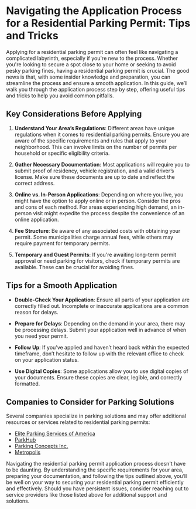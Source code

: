 # Navigating the Application Process for a Residential Parking Permit: Tips and Tricks

Applying for a residential parking permit can often feel like navigating a complicated labyrinth, especially if you're new to the process. Whether you're looking to secure a spot close to your home or seeking to avoid pesky parking fines, having a residential parking permit is crucial. The good news is that, with some insider knowledge and preparation, you can streamline the process and ensure a smooth application. In this guide, we’ll walk you through the application process step by step, offering useful tips and tricks to help you avoid common pitfalls.

## Key Considerations Before Applying

1. **Understand Your Area’s Regulations**: Different areas have unique regulations when it comes to residential parking permits. Ensure you are aware of the specific requirements and rules that apply to your neighborhood. This can involve limits on the number of permits per household or specific eligibility criteria.

2. **Gather Necessary Documentation**: Most applications will require you to submit proof of residency, vehicle registration, and a valid driver’s license. Make sure these documents are up to date and reflect the correct address.

3. **Online vs. In-Person Applications**: Depending on where you live, you might have the option to apply online or in person. Consider the pros and cons of each method. For areas experiencing high demand, an in-person visit might expedite the process despite the convenience of an online application.

4. **Fee Structure**: Be aware of any associated costs with obtaining your permit. Some municipalities charge annual fees, while others may require payment for temporary permits.

5. **Temporary and Guest Permits**: If you're awaiting long-term permit approval or need parking for visitors, check if temporary permits are available. These can be crucial for avoiding fines.

## Tips for a Smooth Application

- **Double-Check Your Application**: Ensure all parts of your application are correctly filled out. Incomplete or inaccurate applications are a common reason for delays.

- **Prepare for Delays**: Depending on the demand in your area, there may be processing delays. Submit your application well in advance of when you need your permit.

- **Follow Up**: If you’ve applied and haven’t heard back within the expected timeframe, don’t hesitate to follow up with the relevant office to check on your application status.

- **Use Digital Copies**: Some applications allow you to use digital copies of your documents. Ensure these copies are clear, legible, and correctly formatted.

## Companies to Consider for Parking Solutions

Several companies specialize in parking solutions and may offer additional resources or services related to residential parking permits:

- [Elite Parking Services of America](/dir/elite_parking_services_of_america)
- [ParkHub](/dir/parkhub)
- [Parking Concepts Inc.](/dir/parking_concepts_inc)
- [Metropolis](/dir/metropolis)

Navigating the residential parking permit application process doesn't have to be daunting. By understanding the specific requirements for your area, preparing your documentation, and following the tips outlined above, you’ll be well on your way to securing your residential parking permit efficiently and effectively. Should you have persistent issues, consider reaching out to service providers like those listed above for additional support and solutions.